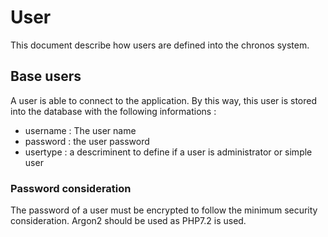 # User

This document describe how users are defined into the chronos system.

## Base users

A user is able to connect to the application. By this way, this user is stored into the database with the following informations :
 * username : The user name
 * password : the user password
 * usertype : a descriminent to define if a user is administrator or simple user

### Password consideration

The password of a user must be encrypted to follow the minimum security consideration. Argon2 should be used as PHP7.2 is used.
